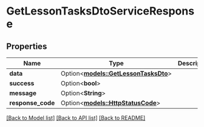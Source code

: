 # GetLessonTasksDtoServiceResponse

## Properties

Name | Type | Description | Notes
------------ | ------------- | ------------- | -------------
**data** | Option<[**models::GetLessonTasksDto**](GetLessonTasksDto.md)> |  | [optional]
**success** | Option<**bool**> |  | [optional]
**message** | Option<**String**> |  | [optional]
**response_code** | Option<[**models::HttpStatusCode**](HttpStatusCode.md)> |  | [optional]

[[Back to Model list]](../README.md#documentation-for-models) [[Back to API list]](../README.md#documentation-for-api-endpoints) [[Back to README]](../README.md)


